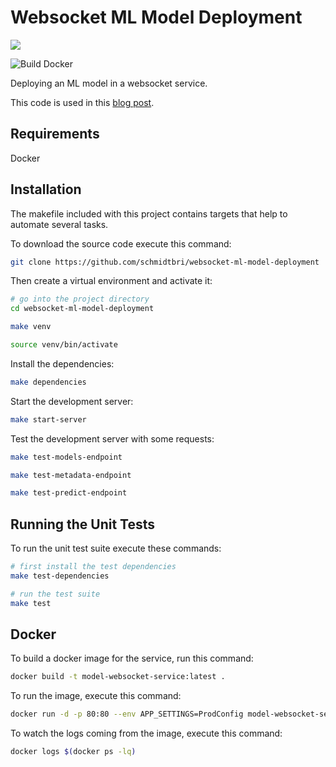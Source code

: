 # Websocket ML Model Deployment


![](https://github.com/schmidtbri/websocket-ml-model-deployment/workflows/Build/badge.svg)

![Build Docker](https://github.com/schmidtbri/websocket-ml-model-deployment/workflows/Build%20Docker/badge.svg?branch=master&event=release)

Deploying an ML model in a websocket service.

This code is used in this [blog post]().

## Requirements
Docker

## Installation 
The makefile included with this project contains targets that help to automate several tasks.

To download the source code execute this command:

```bash
git clone https://github.com/schmidtbri/websocket-ml-model-deployment
```

Then create a virtual environment and activate it:

```bash
# go into the project directory
cd websocket-ml-model-deployment

make venv

source venv/bin/activate
```

Install the dependencies:

```bash
make dependencies
```

Start the development server:
```bash
make start-server
```

Test the development server with some requests:
```bash
make test-models-endpoint

make test-metadata-endpoint

make test-predict-endpoint
```

## Running the Unit Tests
To run the unit test suite execute these commands:
```bash
# first install the test dependencies
make test-dependencies

# run the test suite
make test
```

## Docker
To build a docker image for the service, run this command:
```bash
docker build -t model-websocket-service:latest .
```

To run the image, execute this command:
```bash
docker run -d -p 80:80 --env APP_SETTINGS=ProdConfig model-websocket-service
```

To watch the logs coming from the image, execute this command:
```bash
docker logs $(docker ps -lq)
```
